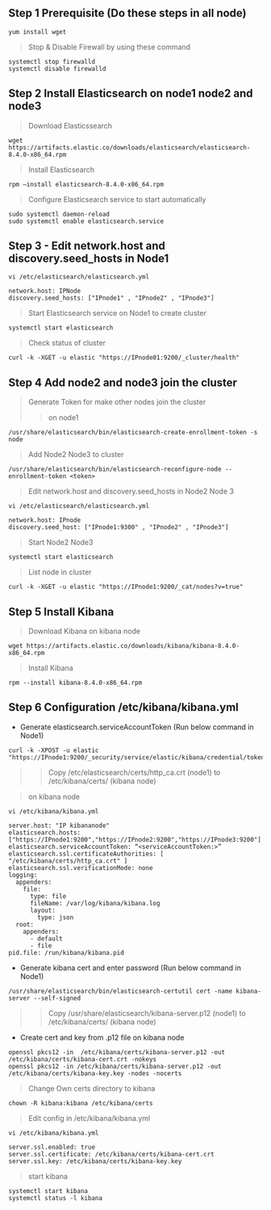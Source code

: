 ## Step 1 Prerequisite (Do these steps in all node)

```
yum install wget
```

> Stop & Disable Firewall by using these command
```
systemctl stop firewalld
systemctl disable firewalld
```

## Step 2 Install Elasticsearch on node1 node2 and node3
> Download Elasticssearch
```
wget https://artifacts.elastic.co/downloads/elasticsearch/elasticsearch-8.4.0-x86_64.rpm
```
> Install Elasticsearch

```
rpm –install elasticsearch-8.4.0-x86_64.rpm
```

> Configure Elasticsearch service to start automatically
```
sudo systemctl daemon-reload
sudo systemctl enable elasticsearch.service
```

## Step 3 -	Edit network.host and discovery.seed_hosts in Node1

```
vi /etc/elasticsearch/elasticsearch.yml
```

```
network.host: IPNode
discovery.seed_hosts: ["IPnode1" , "IPnode2" , "IPnode3"]
```
> Start Elasticsearch service on Node1 to create cluster
```
systemctl start elasticsearch
```

> Check status of cluster
```
curl -k -XGET -u elastic "https://IPnode01:9200/_cluster/health"
```
## Step 4 Add node2 and node3 join the cluster

> Generate Token for make other nodes join the cluster 
>> on node1
```
/usr/share/elasticsearch/bin/elasticsearch-create-enrollment-token -s node
```
> Add Node2 Node3 to cluster
```
/usr/share/elasticsearch/bin/elasticsearch-reconfigure-node --enrollment-token <token>
```

> Edit network.host and discovery.seed_hosts in Node2 Node 3
```
vi /etc/elasticsearch/elasticsearch.yml
```
```
network.host: IPnode
discovery.seed_host: ["IPnode1:9300" , "IPnode2" , "IPnode3"]
```
> Start Node2 Node3
```
systemctl start elasticsearch
```
> List node in cluster
```
curl -k -XGET -u elastic "https://IPnode1:9200/_cat/nodes?v=true"
```

## Step 5 Install Kibana
> Download Kibana on kibana node
```
wget https://artifacts.elastic.co/downloads/kibana/kibana-8.4.0-x86_64.rpm
```

> Install Kibana
```
rpm --install kibana-8.4.0-x86_64.rpm
```

## Step 6 Configuration /etc/kibana/kibana.yml
- Generate elasticsearch.serviceAccountToken (Run below command in Node1)
```
curl -k -XPOST -u elastic  "https://IPnode1:9200/_security/service/elastic/kibana/credential/token/token1"
```
>> Copy /etc/elasticsearch/certs/http_ca.crt (node1) to /etc/kibana/certs/ (kibana node)

> on kibana node
```
vi /etc/kibana/kibana.yml
```

```
server.host: "IP kibananode"
elasticsearch.hosts: ["https://IPnode1:9200","https://IPnode2:9200","https://IPnode3:9200"]
elasticsearch.serviceAccountToken: “<serviceAccountToken:>”
elasticsearch.ssl.certificateAuthorities: [ "/etc/kibana/certs/http_ca.crt" ]
elasticsearch.ssl.verificationMode: none
logging:
  appenders:
    file:
      type: file
      fileName: /var/log/kibana/kibana.log
      layout:
        type: json
  root:
    appenders:
      - default
      - file
pid.file: /run/kibana/kibana.pid
```

- Generate kibana cert and enter password (Run below command in Node1)
```
/usr/share/elasticsearch/bin/elasticsearch-certutil cert -name kibana-server --self-signed
```
>> Copy /usr/share/elasticsearch/kibana-server.p12 (node1) to /etc/kibana/certs/ (kibana node)

- Create cert and key from .p12 file on kibana node
```
openssl pkcs12 -in  /etc/kibana/certs/kibana-server.p12 -out /etc/kibana/certs/kibana-cert.crt -nokeys
openssl pkcs12 -in /etc/kibana/certs/kibana-server.p12 -out /etc/kibana/certs/kibana-key.key -nodes -nocerts
```

> Change Own certs directory to kibana
```
chown -R kibana:kibana /etc/kibana/certs
```

> Edit config in /etc/kibana/kibana.yml
```
vi /etc/kibana/kibana.yml
```
```
server.ssl.enabled: true
server.ssl.certificate: /etc/kibana/certs/kibana-cert.crt
server.ssl.key: /etc/kibana/certs/kibana-key.key
```

> start kibana
```
systemctl start kibana
systemctl status -l kibana
```
